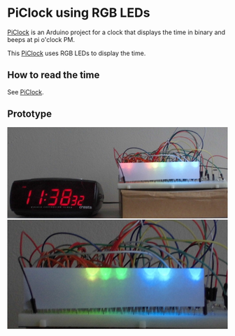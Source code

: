 # PiClock using RGB LEDs

[PiClock](README.md) is an Arduino project for a clock that displays the time in binary and beeps at pi o'clock PM.

This [PiClock](README.md) uses RGB LEDs to display the time.

## How to read the time

See [PiClock](README.md).

## Prototype

![Pi Clock Prototype 1](RgbLeds/PiClockRgbLedsPrototype.jpg)
![Pi Clock Prototype 2](RgbLeds/PiClockRgbLedsPrototypeCloseUp.jpg)
